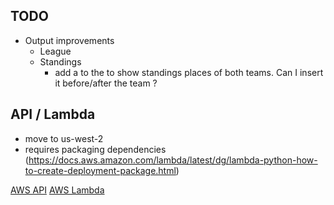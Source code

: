 TODO
----
- Output improvements
    - League
    - Standings
        - add a <td> to the <tr> to show standings places of both teams.  Can I insert it before/after the team <td>?
    
API / Lambda
------------
- move to us-west-2
- requires packaging dependencies (https://docs.aws.amazon.com/lambda/latest/dg/lambda-python-how-to-create-deployment-package.html)
 
[AWS API](https://us-west-1.console.aws.amazon.com/apigateway/home?region=us-west-1#/apis/nkrpmrbtrg/resources/qe0vqvvzbh/methods/GET)
[AWS Lambda](https://us-west-1.console.aws.amazon.com/lambda/home?region=us-west-1#/functions/scrapeUPSL?tab=graph)